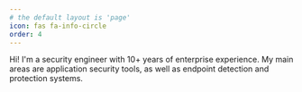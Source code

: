 ```yaml
---
# the default layout is 'page'
icon: fas fa-info-circle
order: 4
---
```


Hi! I'm a security engineer with 10+ years of enterprise experience. My main areas are application security tools, as well as endpoint detection and protection systems. 